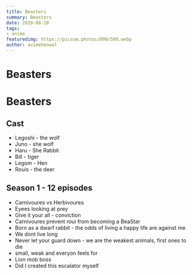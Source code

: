 ```yaml
---
title: Beasters
summary: Beasters
date: 2020-08-28
tags:
- anime
featuredimg: https://picsum.photos/800/500.webp
author: avimehenwal
---
```


# Beasters



# Beasters

<TagLinks />


## Cast

* Legoshi - the wolf
* Juno - she wolf
* Haru - She Rabbit
* Bill - tiger
* Legom - Hen
* Rouis - the deer

## Season 1 - 12 episodes

* Carnivoures vs Herbivoures
* Eyees looking at prey
* Give it your all - conviction
* Carnivoures prevent roui from becoming a BeaStar
* Born as a dwarf rabbit - the odds of living a happy life are against me
* We dont live long
* Never let your guard down - we are the weakest animals, first ones to die
* small, weak and everyon feels for
* Lion mob boss
* Did I created this escalator myself


<Footer />

<Rating :values="[20,50,80,90,90]" />